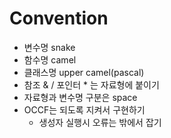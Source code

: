# Convention

- 변수명 snake
- 함수명 camel
- 클래스명 upper camel(pascal)
- 참조 & / 포인터 * 는 자료형에 붙이기
- 자료형과 변수명 구분은 space
- OCCF는 되도록 지켜서 구현하기
	- 생성자 실행시 오류는 밖에서 잡기
